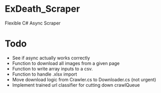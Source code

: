 # ExDeath_Scraper
Flexible C# Async Scraper

# Todo

* See if async actually works correctly
* Function to download all images from a given page
* Function to write array inputs to a csv.
* Function to handle .xlsx import
* Move download logic from Crawler.cs to Downloader.cs (not urgent)
* Implement trained url classifier for cutting down crawlQueue
